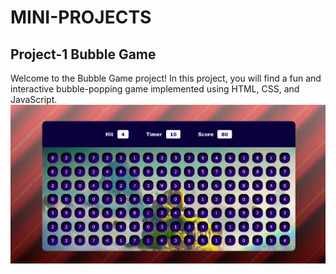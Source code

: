 # MINI-PROJECTS
## Project-1 Bubble Game
Welcome to the Bubble Game project! In this project, you will find a fun and interactive bubble-popping game implemented using HTML, CSS, and JavaScript. 
![Bubble Image](Bubble-Game/Images/bubble.png)
